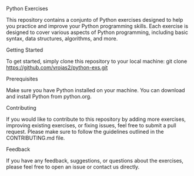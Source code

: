 Python Exercises

This repository contains a conjunto of Python exercises designed to help you practice and
improve your Python programming skills. Each exercise is designed to cover various aspects
of Python programming, including basic syntax, data structures, algorithms, and more.

Getting Started

To get started, simply clone this repository to your local machine:
git clone https://github.com/vrojas2/python-exs.git

Prerequisites

Make sure you have Python installed on your machine. You can download and install Python
from python.org.

Contributing

If you would like to contribute to this repository by adding more exercises, improving
existing exercises, or fixing issues, feel free to submit a pull request. Please make
sure to follow the guidelines outlined in the CONTRIBUTING.md file.

Feedback

If you have any feedback, suggestions, or questions about the exercises, please feel free
to open an issue or contact us directly.

